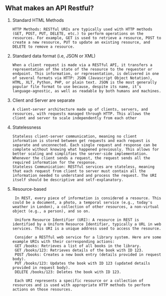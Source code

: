 ## What makes an API Restful?
1.  Standard HTML Methods

        HTTP Methods: RESTful URIs are typically used with HTTP methods (GET, POST, PUT, DELETE, etc.) to perform operations on the resources. For example, GET is used to retrieve a resource, POST to create a new resource, PUT to update an existing resource, and DELETE to remove a resource.
    
2.  Standard data format (i.e, JSON or XML)

        When a client request is made via a RESTful API, it transfers a representation of the state of the resource to the requester or endpoint. This information, or representation, is delivered in one of several formats via HTTP: JSON (Javascript Object Notation), HTML, XLT, Python, PHP, or plain text. JSON is the most generally popular file format to use because, despite its name, it’s language-agnostic, as well as readable by both humans and machines. 

3.  Client and Server are separate

        A client-server architecture made up of clients, servers, and resources, with requests managed through HTTP. This allows the client and server to scale independently from each other

4.  Statelessness

        Stateless client-server communication, meaning no client information is stored between get requests and each request is separate and unconnected. Each single request and response can be complete without knowing what happened previously. This allows for better scaling and simplifies the server-side implementation. Whenever the client sends a request, the request sends all the required information for the response. 
        Stateless Communication: RESTful services are stateless, meaning that each request from client to server must contain all the information needed to understand and process the request. The URI itself should be descriptive and self-explanatory.

5. Resource-based

        In REST, every piece of information is considered a resource. This could be a document, a photo, a temporal service (e.g., today's weather in London), a collection of other resources, a non-virtual object (e.g., a person), and so on.

        Uniform Resource Identifier (URI): A resource in REST is identified by a Uniform Resource Identifier, typically a URL in web services. This URI is a unique address used to access the resource.
        
        Consider a RESTful web service for a library system. Here are some example URIs with their corresponding actions:
        GET /books: Retrieves a list of all books in the library.
        GET /books/123: Retrieves details of the book with ID 123.
        POST /books: Creates a new book entry (details provided in request body).
        PUT /books/123: Updates the book with ID 123 (updated details provided in request body).
        DELETE /books/123: Deletes the book with ID 123.

        Each URI represents a specific resource or a collection of resources and is used with appropriate HTTP methods to perform actions on those resources.
